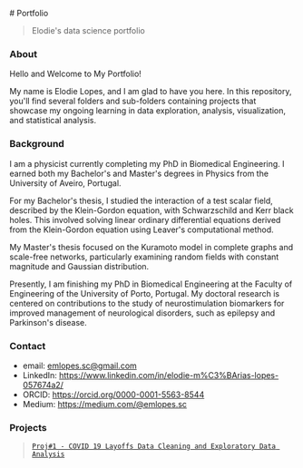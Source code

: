 [](url)# Portfolio
> Elodie's data science portfolio

### About 
Hello and Welcome to My Portfolio!

My name is Elodie Lopes, and I am glad to have you here. In this repository, you'll find several folders and sub-folders containing projects that showcase my ongoing learning in data exploration, analysis, visualization, and statistical analysis.

### Background 
I am a physicist currently completing my PhD in Biomedical Engineering. I earned both my Bachelor's and Master's degrees in Physics from the University of Aveiro, Portugal.

For my Bachelor's thesis, I studied the interaction of a test scalar field, described by the Klein-Gordon equation, with Schwarzschild and Kerr black holes. This involved solving linear ordinary differential equations derived from the Klein-Gordon equation using Leaver's computational method.

My Master's thesis focused on the Kuramoto model in complete graphs and scale-free networks, particularly examining random fields with constant magnitude and Gaussian distribution.

Presently, I am finishing my PhD in Biomedical Engineering at the Faculty of Engineering of the University of Porto, Portugal. My doctoral research is centered on contributions to the study of neurostimulation biomarkers for improved management of neurological disorders, such as epilepsy and Parkinson's disease.

### Contact
* email: emlopes.sc@gmail.com
* LinkedIn: https://www.linkedin.com/in/elodie-m%C3%BArias-lopes-057674a2/
* ORCID: https://orcid.org/0000-0001-5563-8544
* Medium: https://medium.com/@emlopes.sc

### Projects
> [`Proj#1 - COVID 19 Layoffs Data Cleaning and Exploratory Data Analysis`](https://github.com/elodiemlopes89/Portfolio/tree/main/Proj%231%20)
